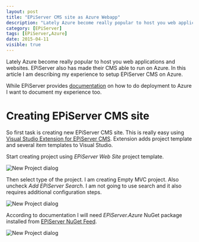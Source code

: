 ```yaml
---
layout: post
title: "EPiServer CMS site as Azure Webapp"
description: "Lately Azure become really popular to host you web applications and websites. EPiServer also has made their CMS able to run on Azure. In this article I am describing my experience to setup EPiServer CMS on Azure."
category: [EPiServer]
tags: [EPiServer,Azure]
date: 2015-04-11
visible: true
---
```


<p class="lead">
Lately Azure become really popular to host you web applications and websites. EPiServer also has made their CMS able to run on Azure. In this article I am describing my experience to setup EPiServer CMS on Azure.
</p>

While EPiServer provides [documentation](http://world.episerver.com/documentation/Items/Developers-Guide/EPiServer-CMS/8/Deployment/Deployment-scenarios/Deploying-to-Azure-webapps/) on how to do deployment to Azure I want to document my experience too.

# Creating EPiServer CMS site

So first task is creating new EPiServer CMS site. This is really easy using [Visual Studio Extension for EPiServer CMS](https://visualstudiogallery.msdn.microsoft.com/4ad95160-e72f-4355-b53e-0994d2958d3e). Extension adds project template and several item templates to Visual Studio.

Start creating project using _EPiServer Web Site_ project template.

<img src="/img/2015-04/new_episerver_project.png" alt="New Project dialog" class="img-responsive">

Then select type of the project. I am creating Empty MVC project. Also uncheck _Add EPiServer Search_. I am not going to use search and it also requires additional configuration steps.

<img src="/img/2015-04/new_episerver_project2.png" alt="New Project dialog" class="img-responsive">

According to documentation I will need _EPiServer.Azure_ NuGet package installed from [EPiServer NuGet Feed](http://nuget.episerver.com/).

<img src="/img/2015-04/episerver_azure_nuget.png" alt="New Project dialog" class="img-responsive">

